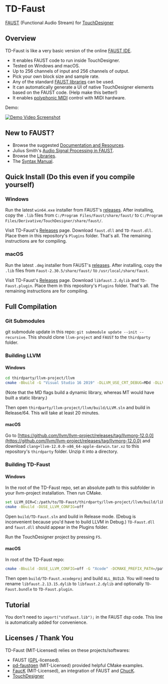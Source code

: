 # TD-Faust
[FAUST](https://faust.grame.fr) (Functional Audio Stream) for [TouchDesigner](https://derivative.ca/)

## Overview

TD-Faust is like a very basic version of the online [FAUST IDE](https://faustide.grame.fr/).
* It enables FAUST code to run inside TouchDesigner.
* Tested on Windows and macOS.
* Up to 256 channels of input and 256 channels of output.
* Pick your own block size and sample rate.
* Any of the standard [FAUST libraries](https://faustlibraries.grame.fr/) can be used.
* It can automatically generate a UI of native TouchDesigner elements based on the FAUST code. (Help make this better!)
* It enables [polyphonic MIDI](https://faustdoc.grame.fr/manual/midi/) control with MIDI hardware.

Demo:

[![Demo Video Screenshot](https://img.youtube.com/vi/0qi2lp_TgE0/0.jpg)](https://www.youtube.com/watch?v=0qi2lp_TgE0 "FAUST in TouchDesigner (Audio Coding Demo)")

## New to FAUST?

* Browse the suggested [Documentation and Resources](https://github.com/grame-cncm/faust#documentation-and-resources).
* Julius Smith's [Audio Signal Processing in FAUST](https://ccrma.stanford.edu/~jos/aspf/).
* Browse the [Libraries](https://faustlibraries.grame.fr/).
* The [Syntax Manual](https://faustdoc.grame.fr/manual/syntax/).

## Quick Install (Do this even if you compile yourself)

### Windows

Run the latest `win64.exe` installer from FAUST's [releases](https://github.com/grame-cncm/faust/releases). After installing, copy the `.lib` files from `C:/Program Files/Faust/share/faust/` to `C:/Program Files/Derivative/TouchDesigner/share/faust/`.

Visit TD-Faust's [Releases](https://github.com/DBraun/TD-Faust/releases) page. Download `faust.dll` and `TD-Faust.dll`. Place them in this repository's `Plugins` folder. That's all. The remaining instructions are for compiling.

### macOS

Run the latest `.dmg` installer from FAUST's [releases](https://github.com/grame-cncm/faust/releases). After installing, copy the `.lib` files from `Faust-2.30.5/share/faust/` to `/usr/local/share/faust`.

Visit TD-Faust's [Releases](https://github.com/DBraun/TD-Faust/releases) page. Download `libfaust.2.dylib` and `TD-Faust.plugin`. Place them in this repository's `Plugins` folder. That's all. The remaining instructions are for compiling.

## Full Compilation

### Git Submodules

git submodule update in this repo: `git submodule update --init --recursive`. This should clone `llvm-project` and `FAUST` to the `thirdparty` folder.

### Building LLVM

#### Windows
```bash
cd thirdparty/llvm-project/llvm
cmake -Bbuild -G "Visual Studio 16 2019" -DLLVM_USE_CRT_DEBUG=MDd -DLLVM_USE_CRT_RELEASE=MD -DLLVM_BUILD_TESTS=Off -DCMAKE_INSTALL_PREFIX="./llvm" -Thost=x64`
```
(Note that the MD flags build a dynamic library, whereas MT would have built a static library.)

Then open `thirdparty/llvm-project/llvm/build/LLVM.sln` and build in Release/64. This will take at least 20 minutes.

#### macOS
Go to [https://github.com/llvm/llvm-project/releases/tag/llvmorg-12.0.0](https://github.com/llvm/llvm-project/releases/tag/llvmorg-12.0.0) and download `clang+llvm-12.0.0-x86_64-apple-darwin.tar.xz` to this repository's `thirdparty` folder. Unzip it into a directory.

### Building TD-Faust
#### Windows
In the root of the TD-Faust repo, set an absolute path to this subfolder in your llvm-project installation. Then run CMake.
```bash
set LLVM_DIR=C:/path/to/TD-Faust/thirdparty/llvm-project/llvm/build/lib/cmake/llvm
cmake -Bbuild -DUSE_LLVM_CONFIG=off
```

Open `build/TD-Faust.sln` and build in Release mode. (Debug is inconvenient because you'd have to build LLVM in Debug.) `TD-Faust.dll` and `faust.dll` should appear in the Plugins folder.

Run the TouchDesigner project by pressing `F5`.
#### macOS
In root of the TD-Faust repo:
```bash
cmake -Bbuild -DUSE_LLVM_CONFIG=off -G "Xcode" -DCMAKE_PREFIX_PATH=/path/to/TD-Faust/thirdparty/clang+llvm-12.0.0-x86_64-apple-darwin/lib/cmake/llvm
```
Then open `build/TD-Faust.xcodeproj` and build `ALL_BUILD`. You will need to rename `libfaust.2.13.15.dylib` to `libfaust.2.dylib` and optionally `TD-Faust.bundle` to `TD-Faust.plugin`.

## Tutorial

You don't need to `import("stdfaust.lib");` in the FAUST dsp code. This line is automatically added for convenience.

## Licenses / Thank You

TD-Faust (MIT-Licensed) relies on these projects/softwares:

* FAUST ([GPL](https://github.com/grame-cncm/faust/blob/master/COPYING.txt)-licensed).
* [pd-faustgen](https://github.com/CICM/pd-faustgen) (MIT-Licensed) provided helpful CMake examples.
* [FaucK](https://github.com/ccrma/chugins/tree/main/Faust) (MIT-Licensed), an integration of FAUST and [ChucK](http://chuck.stanford.edu/).
* [TouchDesigner](https://derivative.ca/)
